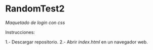 # RandomTest2

*Maquetado de login con css*

Instrucciones:

1.- Descargar repositorio.
2.- Abrir _index.html_ en un navegador web.
